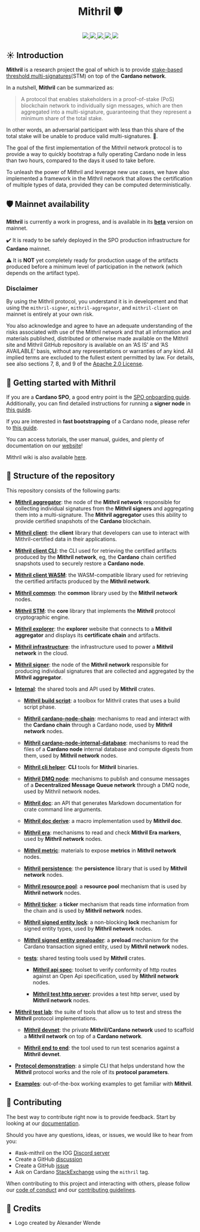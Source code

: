 # <p align="center">Mithril :shield:</p>

<div align="center">
  <a href='https://github.com/input-output-hk/mithril/actions'>
    <img src="https://img.shields.io/github/actions/workflow/status/input-output-hk/mithril/ci.yml?label=Tests&style=for-the-badge&branch=main">
  </a>
  <a href='https://github.com/input-output-hk/mithril/issues'>
    <img src="https://img.shields.io/github/issues/input-output-hk/mithril?label=Issues&style=for-the-badge">
  </a>
  <a href='https://github.com/input-output-hk/mithril/network/members'>
     <img src="https://img.shields.io/github/forks/input-output-hk/mithril?label=Forks&style=for-the-badge">
  </a>
  <a href='https://github.com/input-output-hk/mithril/stargazers'>
    <img src="https://img.shields.io/github/stars/input-output-hk/mithril?label=Stars&style=for-the-badge">
  </a>
  <a href='https://github.com/input-output-hk/mithril/blob/main/LICENSE'>
    <img src="https://img.shields.io/github/license/input-output-hk/mithril?label=License&style=for-the-badge">
  </a>
</div>

## :sunny: Introduction

**Mithril** is a research project the goal of which is to provide [stake-based threshold multi-signatures](https://iohk.io/en/research/library/papers/mithril-stake-based-threshold-multisignatures/)(STM) on top of the **Cardano network**.

In a nutshell, **Mithril** can be summarized as:

> A protocol that enables stakeholders in a proof-of-stake (PoS) blockchain network to individually sign messages, which are then aggregated into a multi-signature, guaranteeing that they represent a minimum share of the total stake.

In other words, an adversarial participant with less than this share of the total stake will be unable to produce valid multi-signatures. :closed_lock_with_key:.

The goal of the first implementation of the Mithril network protocol is to provide a way to quickly bootstrap a fully operating Cardano node in less than two hours, compared to the days it used to take before.

To unleash the power of Mithril and leverage new use cases, we have also implemented a framework in the Mithril network that allows the certification of multiple types of data, provided they can be computed deterministically.

## :shield: Mainnet availability

**Mithril** is currently a work in progress, and is available in its [**beta**](https://mithril.network/doc/dev-blog/2023/07/21/mainnet-beta-launch) version on mainnet.

:heavy_check_mark: It is ready to be safely deployed in the SPO production infrastructure for **Cardano** mainnet.

:warning: It is **NOT** yet completely ready for production usage of the artifacts produced before a minimum level of participation in the network (which depends on the artifact type).

### Disclaimer

By using the Mithril protocol, you understand it is in development and that using the `mithril-signer`, `mithril-aggregator`, and `mithril-client` on mainnet is entirely at your own risk.

You also acknowledge and agree to have an adequate understanding of the risks associated with use of the Mithril network and that all information and materials published, distributed or otherwise made available on the Mithril site and Mithril GitHub repository is available on an ‘AS IS’ and ‘AS AVAILABLE’ basis, without any representations or warranties of any kind. All implied terms are excluded to the fullest extent permitted by law. For details, see also sections 7, 8, and 9 of the [Apache 2.0 License](./LICENSE).

## :rocket: Getting started with Mithril

If you are a **Cardano SPO**, a good entry point is the [SPO onboarding guide](https://mithril.network/doc/manual/getting-started/SPO-on-boarding-guide).
Additionally, you can find detailed instructions for running a **signer node** in [this guide](https://mithril.network/doc/manual/getting-started/run-signer-node).

If you are interested in **fast bootstrapping** of a Cardano node, please refer to [this guide](https://mithril.network/doc/manual/getting-started/bootstrap-cardano-node).

You can access tutorials, the user manual, guides, and plenty of documentation on our [website](https://mithril.network/doc)!

Mithril wiki is also available [here](https://github.com/input-output-hk/mithril/wiki).

## :satellite: Structure of the repository

This repository consists of the following parts:

- [**Mithril aggregator**](./mithril-aggregator): the node of the **Mithril network** responsible for collecting individual signatures from the **Mithril signers** and aggregating them into a multi-signature. The **Mithril aggregator** uses this ability to provide certified snapshots of the **Cardano** blockchain.

- [**Mithril client**](./mithril-client): the **client** library that developers can use to interact with Mithril-certified data in their applications.

- [**Mithril client CLI**](./mithril-client-cli): the CLI used for retrieving the certified artifacts produced by the **Mithril network**, eg, the **Cardano** chain certified snapshots used to securely restore a **Cardano node**.

- [**Mithril client WASM**](./mithril-client-wasm): the WASM-compatible library used for retrieving the certified artifacts produced by the **Mithril network**.

- [**Mithril common**](./mithril-common): the **common** library used by the **Mithril network** nodes.

- [**Mithril STM**](./mithril-stm): the **core** library that implements the **Mithril** protocol cryptographic engine.

- [**Mithril explorer**](./mithril-explorer): the **explorer** website that connects to a **Mithril aggregator** and displays its **certificate chain** and artifacts.

- [**Mithril infrastructure**](./mithril-infra): the infrastructure used to power a **Mithril network** in the cloud.

- [**Mithril signer**](./mithril-signer): the node of the **Mithril network** responsible for producing individual signatures that are collected and aggregated by the **Mithril aggregator**.

- [**Internal**](./internal): the shared tools and API used by **Mithril** crates.

  - [**Mithril build script**](./internal/mithril-build-script): a toolbox for Mithril crates that uses a build script phase.

  - [**Mithril cardano-node-chain**](./internal/cardano-node/mithril-cardano-node-chain): mechanisms to read and interact with the **Cardano chain** through a Cardano node, used by **Mithril network** nodes.

  - [**Mithril cardano-node-internal-database**](./internal/cardano-node/mithril-cardano-node-internal-database): mechanisms to read the files of a **Cardano node** internal database and compute digests from them, used by **Mithril network** nodes.

  - [**Mithril cli helper**](./internal/mithril-cli-helper): **CLI** tools for **Mithril** binaries.

  - [**Mithril DMQ node**](./internal/mithril-dmq): mechanisms to publish and consume messages of a **Decentralized Message Queue network** through a DMQ node, used by Mithril network nodes.

  - [**Mithril doc**](./internal/mithril-doc): an API that generates Markdown documentation for crate command line arguments.

  - [**Mithril doc derive**](./internal/mithril-doc-derive): a macro implementation used by **Mithril doc**.

  - [**Mithril era**](./internal/mithril-era): mechanisms to read and check **Mithril Era markers**, used by **Mithril network** nodes.

  - [**Mithril metric**](./internal/mithril-metric): materials to expose **metrics** in **Mithril network** nodes.

  - [**Mithril persistence**](./internal/mithril-persistence): the **persistence** library that is used by **Mithril network** nodes.

  - [**Mithril resource pool**](./internal/mithril-resource-pool): a **resource pool** mechanism that is used by **Mithril network** nodes.

  - [**Mithril ticker**](./internal/mithril-ticker): a **ticker** mechanism that reads time information from the chain and is used by **Mithril network** nodes.

  - [**Mithril signed entity lock**](./internal/signed-entity/mithril-signed-entity-lock): a non-blocking **lock** mechanism for signed entity types, used by **Mithril network** nodes.

  - [**Mithril signed entity prealoader**](./internal/signed-entity/mithril-signed-entity-preloader): a **preload** mechanism for the Cardano transaction signed entity, used by **Mithril network** nodes.

  - [**tests**](./internal/tests): shared testing tools used by **Mithril** crates.

    - [**Mithril api spec**](./internal/tests/mithril-api-spec): toolset to verify conformity of http routes against an Open Api specification, used by **Mithril network** nodes.

    - [**Mithril test http server**](internal/tests/mithril-test-http-server): provides a test http server, used by **Mithril network** nodes.

- [**Mithril test lab**](./mithril-test-lab): the suite of tools that allow us to test and stress the **Mithril** protocol implementations.

  - [**Mithril devnet**](./mithril-test-lab/mithril-devnet): the private **Mithril/Cardano network** used to scaffold a **Mithril network** on top of a **Cardano network**.

  - [**Mithril end to end**](./mithril-test-lab/mithril-end-to-end): the tool used to run test scenarios against a **Mithril devnet**.

- [**Protocol demonstration**](./demo/protocol-demo): a simple CLI that helps understand how the **Mithril** protocol works and the role of its **protocol parameters**.

- [**Examples**](./examples): out-of-the-box working examples to get familiar with **Mithril**.

## :bridge_at_night: Contributing

The best way to contribute right now is to provide feedback. Start by looking at our [documentation](https://mithril.network/doc).

Should you have any questions, ideas, or issues, we would like to hear from you:

- #ask-mithril on the IOG [Discord server](https://discord.gg/5kaErDKDRq)
- Create a GitHub [discussion](https://github.com/input-output-hk/mithril/discussions)
- Create a GitHub [issue](https://github.com/input-output-hk/mithril/issues/new)
- Ask on Cardano [StackExchange](https://cardano.stackexchange.com/search?q=mithril) using the `mithril` tag.

When contributing to this project and interacting with others, please follow our [code of conduct](./CODE-OF-CONDUCT.md) and our [contributing guidelines](./CONTRIBUTING.md).

## 🙏 Credits

- Logo created by Alexander Wende
